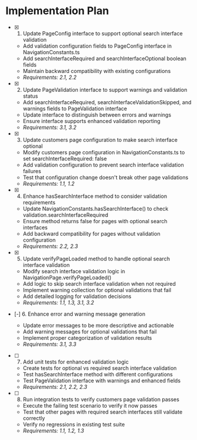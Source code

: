 # Implementation Plan

- [x] 1. Update PageConfig interface to support optional search interface validation





  - Add validation configuration fields to PageConfig interface in NavigationConstants.ts
  - Add searchInterfaceRequired and searchInterfaceOptional boolean fields
  - Maintain backward compatibility with existing configurations
  - _Requirements: 2.1, 2.2_

- [x] 2. Update PageValidation interface to support warnings and validation status





  - Add searchInterfaceRequired, searchInterfaceValidationSkipped, and warnings fields to PageValidation interface
  - Update interface to distinguish between errors and warnings
  - Ensure interface supports enhanced validation reporting
  - _Requirements: 3.1, 3.2_

- [x] 3. Update customers page configuration to make search interface optional





  - Modify customers page configuration in NavigationConstants.ts to set searchInterfaceRequired: false
  - Add validation configuration to prevent search interface validation failures
  - Test that configuration change doesn't break other page validations
  - _Requirements: 1.1, 1.2_

- [x] 4. Enhance hasSearchInterface method to consider validation requirements





  - Update NavigationConstants.hasSearchInterface() to check validation.searchInterfaceRequired
  - Ensure method returns false for pages with optional search interfaces
  - Add backward compatibility for pages without validation configuration
  - _Requirements: 2.2, 2.3_

- [x] 5. Update verifyPageLoaded method to handle optional search interface validation









  - Modify search interface validation logic in NavigationPage.verifyPageLoaded()
  - Add logic to skip search interface validation when not required
  - Implement warning collection for optional validations that fail
  - Add detailed logging for validation decisions
  - _Requirements: 1.1, 1.3, 3.1, 3.2_

- [-] 6. Enhance error and warning message generation




  - Update error messages to be more descriptive and actionable
  - Add warning messages for optional validations that fail
  - Implement proper categorization of validation results
  - _Requirements: 3.1, 3.3_

- [ ] 7. Add unit tests for enhanced validation logic
  - Create tests for optional vs required search interface validation
  - Test hasSearchInterface method with different configurations
  - Test PageValidation interface with warnings and enhanced fields
  - _Requirements: 2.1, 2.2, 2.3_

- [ ] 8. Run integration tests to verify customers page validation passes
  - Execute the failing test scenario to verify it now passes
  - Test that other pages with required search interfaces still validate correctly
  - Verify no regressions in existing test suite
  - _Requirements: 1.1, 1.2, 1.3_